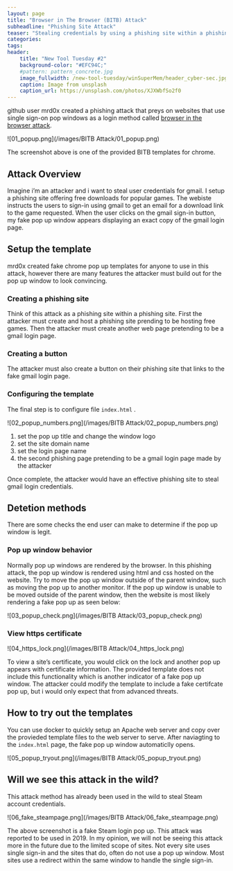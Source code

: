 ```yaml
---
layout: page
title: "Browser in The Browser (BITB) Attack"
subheadline: "Phishing Site Attack"
teaser: "Stealing credentials by using a phishing site within a phishing site."
categories:
tags: 
header:
    title: "New Tool Tuesday #2"
    background-color: "#EFC94C;"
    #pattern: pattern_concrete.jpg
    image_fullwidth: /new-tool-tuesday/winSuperMem/header_cyber-sec.jpg
    caption: Image from unsplash
    caption_url: https://unsplash.com/photos/XJXWbfSo2f0
---
```


github user mrd0x created a phishing attack that preys on websites that use single sign-on pop windows as a login method called [browser in the browser attack](https://github.com/mrd0x/BITB).

![01_popup.png](/images/BITB Attack/01_popup.png)

The screenshot above is one of the provided BITB templates for chrome. 

## Attack Overview

Imagine i’m an attacker and i want to steal user credentials for gmail. I setup a phishing site offering free downloads for popular games. The webiste instructs the users to sign-in using gmail to get an email for a download link to the game requested. When the user clicks on the gmail sign-in button, my fake pop up window appears displaying an exact copy of the gmail login page. 

## Setup the template

mrd0x created fake chrome pop up templates for anyone to use in this attack, however there are many features the attacker must build out for the pop up window to look convincing. 

### Creating a phishing site

Think of this attack as a phishing site within a phishing site. First the attacker must create and host a phishing site prending to be hosting free games. Then the attacker must create another web page pretending to be a gmail login page. 

### Creating a button

The attacker must also create a button on their phishing site that links to the fake gmail login page. 

### Configuring the template

The final step is to configure file `index.html` .

![02_popup_numbers.png](/images/BITB Attack/02_popup_numbers.png)

1. set the pop up title and change the window logo
2. set the site domain name
3. set the login page name
4. the second phishing page pretending to be a gmail login page made by the attacker

Once complete, the attacker would have an effective phishing site to steal gmail login credentials. 

## Detetion methods

There are some checks the end user can make to determine if the pop up window is legit.

### Pop up window behavior

Normally pop up windows are rendered by the browser. In this phishing attack, the pop up window is rendered using html and css hosted on the website. Try to move the pop up window outside of the parent window, such as moving the pop up to another monitor. If the pop up window is unable to be moved outside of the parent window, then the website is most likely rendering a fake pop up as seen below:

![03_popup_check.png](/images/BITB Attack/03_popup_check.png)

### View https certificate

![04_https_lock.png](/images/BITB Attack/04_https_lock.png)

To view a site’s certificate, you would click on the lock and another pop up appears with certificate information. The provided template does not include this functionality which is another indicator of a fake pop up window. The attacker could modify the template to include a fake certifcate pop up, but i would only expect that from advanced threats. 

## How to try out the templates

You can use docker to quickly setup an Apache web server and copy over the provieded template files to the web server to serve. After naviagting to the `index.html` page, the fake pop up window automaticlly opens. 

![05_popup_tryout.png](/images/BITB Attack/05_popup_tryout.png)

## Will we see this attack in the wild?

This attack method has already been used in the wild to steal Steam account credentials. 

![06_fake_steampage.png](/images/BITB Attack/06_fake_steampage.png)

The above screenshot is a fake Steam login pop up. This attack was reported to be used in 2019. In my opinion, we will not be seeing this attack more in the future due to the limited scope of sites. Not every site uses single sign-in and the sites that do, often do not use a pop up window. Most sites use a redirect within the same window to handle the single sign-in.